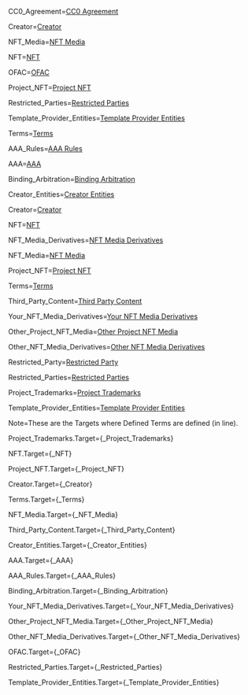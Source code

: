 
CC0_Agreement=<a href='#Def.CC0_Agreement.Target' class='definedterm'>CC0 Agreement</a>

Creator=<a href='#Def.Creator.Target' class='definedterm'>Creator</a>

NFT_Media=<a href='#Def.NFT_Media.Target' class='definedterm'>NFT Media</a>

NFT=<a href='#Def.NFT.Target' class='definedterm'>NFT</a>

OFAC=<a href='#Def.OFAC.Target' class='definedterm'>OFAC</a>

Project_NFT=<a href='#Def.Project_NFT.Target' class='definedterm'>Project NFT</a>

Restricted_Parties=<a href='#Def.Restricted_Parties.Target' class='definedterm'>Restricted Parties</a>

Template_Provider_Entities=<a href='#Def.Template_Provider_Entities.Target' class='definedterm'>Template Provider Entities</a>

Terms=<a href='#Def.Terms.Target' class='definedterm'>Terms</a>

AAA_Rules=<a href='#Def.AAA_Rules.Target' class='definedterm'>AAA Rules</a>

AAA=<a href='#Def.AAA.Target' class='definedterm'>AAA</a>

Binding_Arbitration=<a href='#Def.Binding_Arbitration.Target' class='definedterm'>Binding Arbitration</a>

Creator_Entities=<a href='#Def.Creator_Entities.Target' class='definedterm'>Creator Entities</a>

Creator=<a href='#Def.Creator.Target' class='definedterm'>Creator</a>

NFT=<a href='#Def.NFT.Target' class='definedterm'>NFT</a>

NFT_Media_Derivatives=<a href='#Def.NFT_Media_Derivatives.Target' class='definedterm'>NFT Media Derivatives</a>

NFT_Media=<a href='#Def.NFT_Media.Target' class='definedterm'>NFT Media</a>

Project_NFT=<a href='#Def.Project_NFT.Target' class='definedterm'>Project NFT</a>

Terms=<a href='#Def.Terms.Target' class='definedterm'>Terms</a>

Third_Party_Content=<a href='#Def.Third_Party_Content.Target' class='definedterm'>Third Party Content</a>

Your_NFT_Media_Derivatives=<a href='#Def.Your_NFT_Media_Derivatives.Target' class='definedterm'>Your NFT Media Derivatives</a>

Other_Project_NFT_Media=<a href='#Def.Other_Project_NFT_Media.Target' class='definedterm'>Other Project NFT Media</a>

Other_NFT_Media_Derivatives=<a href='#Def.Other_NFT_Media_Derivatives.Target' class='definedterm'>Other NFT Media Derivatives</a>

Restricted_Party=<a href='#Def.Restricted_Parties.Target' class='definedterm'>Restricted Party</a>

Restricted_Parties=<a href='#Def.Restricted_Parties.Target' class='definedterm'>Restricted Parties</a>

Project_Trademarks=<a href='#Def.Project_Trademarks.Target' class='definedterm'>Project Trademarks</a>

Template_Provider_Entities=<a href='#Def.Template_Provider_Entities.Target' class='definedterm'>Template Provider Entities</a>

Note=These are the Targets where Defined Terms are defined (in line).
 
Project_Trademarks.Target={_Project_Trademarks}

NFT.Target={_NFT}

Project_NFT.Target={_Project_NFT}

Creator.Target={_Creator}

Terms.Target={_Terms}

NFT_Media.Target={_NFT_Media}

Third_Party_Content.Target={_Third_Party_Content}

Creator_Entities.Target={_Creator_Entities}

AAA.Target={_AAA}

AAA_Rules.Target={_AAA_Rules}

Binding_Arbitration.Target={_Binding_Arbitration}

Your_NFT_Media_Derivatives.Target={_Your_NFT_Media_Derivatives}

Other_Project_NFT_Media.Target={_Other_Project_NFT_Media}

Other_NFT_Media_Derivatives.Target={_Other_NFT_Media_Derivatives}

OFAC.Target={_OFAC}

Restricted_Parties.Target={_Restricted_Parties}

Template_Provider_Entities.Target={_Template_Provider_Entities}

